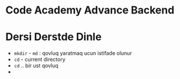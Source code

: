 # Code Academy Advance Backend

# Dersi Derstde Dinle

- `mkdir` - `md` : qovluq yaratmaq ucun istifade olunur
- `cd` - current directory
- `cd` .. bir ust qovluq
- 
